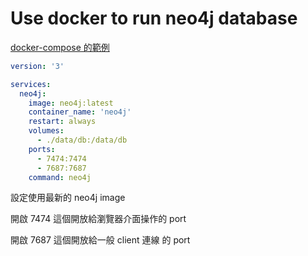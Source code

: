 # Use docker to run neo4j database

[docker-compose 的範例](https://github.com/yuanyu90221/neo4j-docker-compose)

```yaml
version: '3'

services:
  neo4j:
    image: neo4j:latest
    container_name: 'neo4j'
    restart: always  
    volumes:
      - ./data/db:/data/db
    ports:
      - 7474:7474
      - 7687:7687
    command: neo4j
```

設定使用最新的 neo4j image

開啟 7474 這個開放給瀏覽器介面操作的 port

開啟 7687 這個開放給一般 client 連線 的 port
